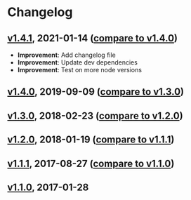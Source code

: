 # Changelog

<a name="v1.4.1"></a>
## [v1.4.1](https://github.com/sth/objectbuilder/tree/v1.4.1), 2021-01-14 ([compare to v1.4.0](https://github.com/sth/objectbuilder/compare/v1.4.0...v1.4.1))

* **Improvement**: Add changelog file
* **Improvement**: Update dev dependencies
* **Improvement**: Test on more node versions

<a name="v1.4.0"></a>
## [v1.4.0](https://github.com/sth/karma-summary-reporter/tree/v1.4.0), 2019-09-09 ([compare to v1.3.0](https://github.com/sth/karma-summary-reporter/compare/v1.3.0...v1.4.0))

<a name="v1.3.0"></a>
## [v1.3.0](https://github.com/sth/karma-summary-reporter/tree/v1.3.0), 2018-02-23 ([compare to v1.2.0](https://github.com/sth/karma-summary-reporter/compare/v1.2.0...v1.3.0))

<a name="v1.2.0"></a>
## [v1.2.0](https://github.com/sth/karma-summary-reporter/tree/v1.2.0), 2018-01-19 ([compare to v1.1.1](https://github.com/sth/karma-summary-reporter/compare/v1.1.1...v1.2.0))

<a name="v1.1.1"></a>
## [v1.1.1](https://github.com/sth/karma-summary-reporter/tree/v1.1.1), 2017-08-27 ([compare to v1.1.0](https://github.com/sth/karma-summary-reporter/compare/v1.1.0...v1.1.1))

<a name="v1.1.0"></a>
## [v1.1.0](https://github.com/sth/karma-summary-reporter/tree/v1.1.0), 2017-01-28
